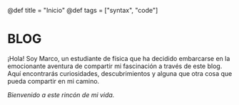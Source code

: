 @def title = "Inicio"
@def tags = ["syntax", "code"]


# **BLOG**

¡Hola! Soy Marco, un estudiante de física que ha decidido embarcarse en la emocionante aventura de compartir mi fascinación a través de este blog. Aquí encontrarás curiosidades, descubrimientos y alguna que otra cosa que pueda compartir en mi camino.


_Bienvenido a este rincón de mi vida._